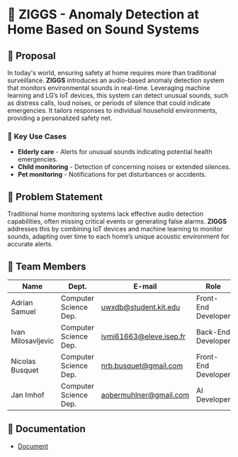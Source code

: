# 📢 ZIGGS - Anomaly Detection at Home Based on Sound Systems

## 📝 Proposal

In today's world, ensuring safety at home requires more than traditional surveillance. **ZIGGS** introduces an audio-based anomaly detection system that monitors environmental sounds in real-time. Leveraging machine learning and LG’s IoT devices, this system can detect unusual sounds, such as distress calls, loud noises, or periods of silence that could indicate emergencies. It tailors responses to individual household environments, providing a personalized safety net.

### 🔑 Key Use Cases
- **Elderly care** - Alerts for unusual sounds indicating potential health emergencies.
- **Child monitoring** - Detection of concerning noises or extended silences.
- **Pet monitoring** - Notifications for pet disturbances or accidents.

## 🚨 Problem Statement

Traditional home monitoring systems lack effective audio detection capabilities, often missing critical events or generating false alarms. **ZIGGS** addresses this by combining IoT devices and machine learning to monitor sounds, adapting over time to each home’s unique acoustic environment for accurate alerts.

## 👥 Team Members

| Name               | Dept.                       | E-mail                         | Role                  |
|--------------------|-----------------------------|--------------------------------|------------------------|
| Adrian Samuel      | Computer Science Dep.       | uwxdb@student.kit.edu          | Front-End Developer   |
| Ivan Milosavljevic | Computer Science Dep.       | ivmi61663@eleve.isep.fr        | Back-End Developer    |
| Nicolas Busquet    | Computer Science Dep.       | nrb.busquet@gmail.com          | Front-End Developer   |
| Jan Imhof          | Computer Science Dep.       | aobermuhlner@gmail.com         | AI Developer          |

## 📂 Documentation 

- [Document](https://github.com/Hanyang-Software-Project/documentation)

